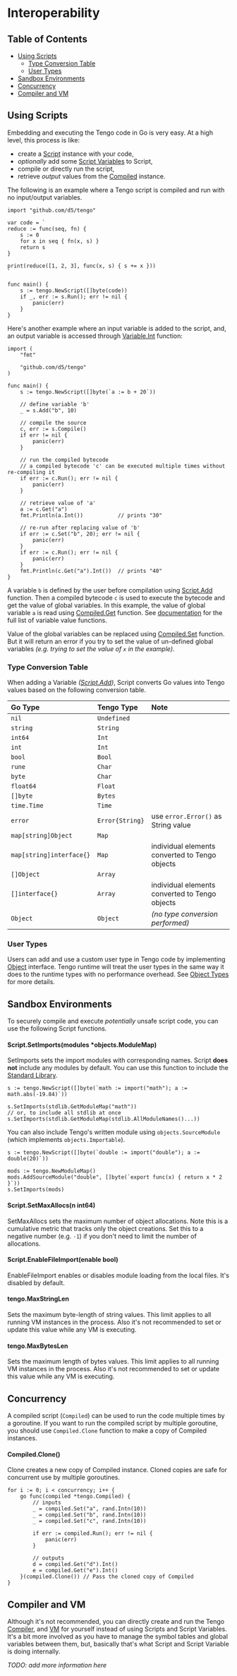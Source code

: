 # Interoperability  

## Table of Contents 

- [Using Scripts](#using-scripts)
  - [Type Conversion Table](#type-conversion-table)
  - [User Types](#user-types)
- [Sandbox Environments](#sandbox-environments)
- [Concurrency](#concurrency)
- [Compiler and VM](#compiler-and-vm)

## Using Scripts

Embedding and executing the Tengo code in Go is very easy. At a high level,
this process is like:

- create a [Script](https://godoc.org/github.com/d5/tengo#Script) instance with
your code,
- _optionally_ add some
[Script Variables](https://godoc.org/github.com/d5/tengo#Variable) to Script,
- compile or directly run the script,
- retrieve _output_ values from the
[Compiled](https://godoc.org/github.com/d5/tengo#Compiled) instance.

The following is an example where a Tengo script is compiled and run with no
input/output variables.

```golang
import "github.com/d5/tengo"

var code = `
reduce := func(seq, fn) {
    s := 0
    for x in seq { fn(x, s) }
    return s
}

print(reduce([1, 2, 3], func(x, s) { s += x }))
`

func main() {
    s := tengo.NewScript([]byte(code))
    if _, err := s.Run(); err != nil {
        panic(err)
    }
}
```

Here's another example where an input variable is added to the script, and, an
output variable is accessed through
[Variable.Int](https://godoc.org/github.com/d5/tengo#Variable.Int) function:

```golang
import (
	"fmt"

	"github.com/d5/tengo"
)

func main() {
	s := tengo.NewScript([]byte(`a := b + 20`))

	// define variable 'b'
	_ = s.Add("b", 10)

	// compile the source
	c, err := s.Compile()
	if err != nil {
		panic(err)
	}

	// run the compiled bytecode
	// a compiled bytecode 'c' can be executed multiple times without re-compiling it
	if err := c.Run(); err != nil {
		panic(err)
	}

	// retrieve value of 'a'
	a := c.Get("a")
	fmt.Println(a.Int())           // prints "30"
	
	// re-run after replacing value of 'b'
	if err := c.Set("b", 20); err != nil {
		panic(err)
	}
	if err := c.Run(); err != nil {
		panic(err)
	}
	fmt.Println(c.Get("a").Int())  // prints "40"
}
```

A variable `b` is defined by the user before compilation using
[Script.Add](https://godoc.org/github.com/d5/tengo#Script.Add) function. Then a
compiled bytecode `c` is used to execute the bytecode and get the value of
global variables. In this example, the value of global variable `a` is read
using [Compiled.Get](https://godoc.org/github.com/d5/tengo#Compiled.Get)
function. See
[documentation](https://godoc.org/github.com/d5/tengo#Variable) for the
full list of variable value functions.

Value of the global variables can be replaced using
[Compiled.Set](https://godoc.org/github.com/d5/tengo#Compiled.Set) function.
But it will return an error if you try to set the value of un-defined global
variables _(e.g. trying to set the value of `x` in the example)_.  

### Type Conversion Table

When adding a Variable
_([Script.Add](https://godoc.org/github.com/d5/tengo#Script.Add))_, Script
converts Go values into Tengo values based on the following conversion table.

| Go Type | Tengo Type | Note |
| :--- | :--- | :--- |
|`nil`|`Undefined`||
|`string`|`String`||
|`int64`|`Int`||
|`int`|`Int`||
|`bool`|`Bool`||
|`rune`|`Char`||
|`byte`|`Char`||
|`float64`|`Float`||
|`[]byte`|`Bytes`||
|`time.Time`|`Time`||
|`error`|`Error{String}`|use `error.Error()` as String value|
|`map[string]Object`|`Map`||
|`map[string]interface{}`|`Map`|individual elements converted to Tengo objects|
|`[]Object`|`Array`||
|`[]interface{}`|`Array`|individual elements converted to Tengo objects|
|`Object`|`Object`|_(no type conversion performed)_|


### User Types

Users can add and use a custom user type in Tengo code by implementing
[Object](https://godoc.org/github.com/d5/tengo#Object) interface. Tengo runtime
will treat the user types in the same way it does to the runtime types with no
performance overhead. See
[Object Types](https://github.com/d5/tengo/blob/master/docs/objects.md) for
more details.

## Sandbox Environments

To securely compile and execute _potentially_ unsafe script code, you can use
the following Script functions.

#### Script.SetImports(modules *objects.ModuleMap)

SetImports sets the import modules with corresponding names. Script **does not**
include any modules by default. You can use this function to include the
[Standard Library](https://github.com/d5/tengo/blob/master/docs/stdlib.md).

```golang
s := tengo.NewScript([]byte(`math := import("math"); a := math.abs(-19.84)`))

s.SetImports(stdlib.GetModuleMap("math"))
// or, to include all stdlib at once
s.SetImports(stdlib.GetModuleMap(stdlib.AllModuleNames()...))
```

You can also include Tengo's written module using `objects.SourceModule`
(which implements `objects.Importable`).

```golang
s := tengo.NewScript([]byte(`double := import("double"); a := double(20)`))

mods := tengo.NewModuleMap()
mods.AddSourceModule("double", []byte(`export func(x) { return x * 2 }`))
s.SetImports(mods)
```


#### Script.SetMaxAllocs(n int64)

SetMaxAllocs sets the maximum number of object allocations. Note this is a
cumulative metric that tracks only the object creations. Set this to a negative
number (e.g. `-1`) if you don't need to limit the number of allocations.
   
#### Script.EnableFileImport(enable bool)

EnableFileImport enables or disables module loading from the local files. It's
disabled by default. 

#### tengo.MaxStringLen

Sets the maximum byte-length of string values. This limit applies to all
running VM instances in the process. Also it's not recommended to set or update
this value while any VM is executing. 

#### tengo.MaxBytesLen

Sets the maximum length of bytes values. This limit applies to all running VM
instances in the process. Also it's not recommended to set or update this value
while any VM is executing.

## Concurrency

A compiled script (`Compiled`) can be used to run the code multiple
times by a goroutine. If you want to run the compiled script by multiple
goroutine, you should use `Compiled.Clone` function to make a copy of Compiled
instances.

#### Compiled.Clone()

Clone creates a new copy of Compiled instance. Cloned copies are safe for
concurrent use by multiple goroutines. 

```golang
for i := 0; i < concurrency; i++ {
    go func(compiled *tengo.Compiled) {
        // inputs
        _ = compiled.Set("a", rand.Intn(10))
        _ = compiled.Set("b", rand.Intn(10))
        _ = compiled.Set("c", rand.Intn(10))
        
        if err := compiled.Run(); err != nil {
            panic(err)
        }
        
        // outputs
        d = compiled.Get("d").Int()
        e = compiled.Get("e").Int()
    }(compiled.Clone()) // Pass the cloned copy of Compiled
}
``` 

## Compiler and VM

Although it's not recommended, you can directly create and run the Tengo
[Compiler](https://godoc.org/github.com/d5/tengo#Compiler), and
[VM](https://godoc.org/github.com/d5/tengo#VM) for yourself instead of using
Scripts and Script Variables. It's a bit more involved as you have to manage
the symbol tables and global variables between them, but, basically that's what
Script and Script Variable is doing internally.

_TODO: add more information here_
